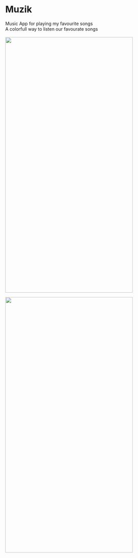 # Muzik
Music App for playing my favourite songs 
<br/> A colorfull way to listen our favourate songs
<br/>
<br/> <img src="https://github.com/SahilVerma0651/Muzik/blob/master/Choose_music.png" width="400" height="800"/>

<img src="https://github.com/SahilVerma0651/Muzik/blob/master/Player.png" width="400" height="800"/>
